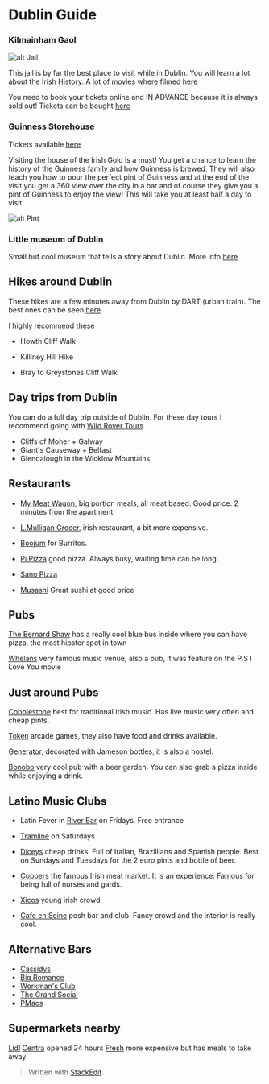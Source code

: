 # Dublin Guide

### Kilmainham Gaol
![alt Jail](https://upload.wikimedia.org/wikipedia/commons/c/c8/Kilmainham2.jpg)


This jail is by far the best place to visit while in Dublin. You will learn a lot about the Irish History. A lot of [movies]((https://www.imdb.com/search/title?locations=Kilmainham%20Jail,%20Dublin,%20County%20Dublin,%20Ireland)) where filmed here

You need to book your tickets online and IN ADVANCE because it is always sold out!
Tickets can be bought [here](http://kilmainhamgaol.admit-one.eu/index.php?s=OPW_KILM&p=calendar&ev=TOUR&language=ENG)

### Guinness Storehouse

Tickets available [here](https://www.guinness-storehouse.com/en)

Visiting the house of the Irish Gold is a must! You get a chance to learn the history of the Guinness family and how Guinness is brewed. They will also teach you how to pour the perfect pint of Guinness and at the end of the visit you get a 360 view over the city in a bar and of course they give you a pint of Guinness to enjoy the view! This will take you at least half a day to visit.

![alt Pint](https://uc28c660de54e700d42285a04ee4.previews.dropboxusercontent.com/p/thumb/AAfooec1dDNUXWDMGRhD0dFHXMvWaBjaShXGxIPUtHYJeXEecrK9jk61NqT54FrUEofPi6ACD44PMZXnvN_uFCxapIss3rL3n4Q196W3hXVd0OG1qggz4RmmZihLieZ18OPeDF0jyrZWYpSECDbFarEtd3JwkOHwaZyBB4RFrpMpZ0GMLB51zHTp9UiuXWv_nc_6rz21Y201rpHsu48OKwkhPrC-cHrj9UIUgVNEH8ZMfk5cHOC4EkPA6IJP7xi7mS52n9mqo9nm9gGhzZ2URDCitjZ9O_i0PguOGmtW3n1CHNqp33J_4KNdxRG-PKnSKJEqOiwDHX89bBwHJOkeUc-_c-lfiikt0dK-diVEKG8-8mMX_zBx5eyxh6hRDEk6AUeQU596Xz0INEhZvVXz31ahIzSESiYDBH6G9GqRdLKvtTa4wyb3CcHT0kwk0rrKavrhboNXKYuW1-lRqjdTLmiY/p.png?fv_content=true&size_mode=5)

### Little museum of Dublin
Small but cool museum that tells a story about Dublin. More info [here](https://www.littlemuseum.ie/)


## Hikes around Dublin

These hikes are a few minutes away from Dublin by DART (urban train). The best ones can be seen [here](https://www.ireland.com/en-no/destinations/republic-of-ireland/dublin/articles/dublin-five-walks-outside-the-city/)

I highly recommend these 
- Howth Cliff Walk


- Killiney Hill Hike
- Bray to Greystones Cliff Walk

## Day trips from Dublin

You can do a full day trip outside of Dublin. For these day tours I recommend going with [Wild Rover Tours]([https://wildrovertours.com/](https://wildrovertours.com/))
- Cliffs of Moher + Galway
- Giant's Causeway + Belfast
- Glendalough in the Wicklow Mountains

## Restaurants

- [My Meat Wagon](https://goo.gl/maps/EZW4tPRFznD2), big portion meals, all meat based. Good price. 2 minutes from the apartment.

- [L.Mulligan Grocer](https://goo.gl/maps/74VaqhbB4RT2), irish restaurant, a bit more expensive.

- [Boojum](https://goo.gl/maps/f66o3hRnajz) for Burritos.

- [Pi Pizza](https://goo.gl/maps/S4bha1qFH6cRWr3h8) good pizza. Always busy, waiting time can be long.

- [Sano Pizza](https://goo.gl/maps/CJuPzcJVG2p)
- [Musashi](https://goo.gl/maps/ZNn5vu7iNPHKUM9v8) Great sushi at good price

## Pubs

[The Bernard Shaw](https://goo.gl/maps/ewJ39vABeqy) has a really cool blue bus inside where you can have pizza, the most hipster spot in town

[Whelans](https://goo.gl/maps/rcJv2HT1j782) very famous music venue, also a pub, it was feature on the P.S I Love You movie

## Just around Pubs

[Cobblestone](https://goo.gl/maps/abq5iEUD5AD2) best for traditional Irish music. Has live music very often and cheap pints.

[Token](https://goo.gl/maps/orvn7GxZKQL2) arcade games, they also have food and drinks available.

[Generator](https://goo.gl/maps/V9ckppg6MDH2), decorated with Jameson bottles, it is also a hostel.

[Bonobo]([https://goo.gl/maps/rRj2JFGn2szLzBHV7](https://goo.gl/maps/rRj2JFGn2szLzBHV7)) very cool pub with a beer garden. You can also grab a pizza inside while enjoying a drink.

## Latino Music Clubs
- Latin Fever in [River Bar](https://goo.gl/maps/QwVqRDXdmovuARPa9) on Fridays. Free entrance
- [Tramline](https://goo.gl/maps/nc6ztCEkJsappNRo9) on Saturdays

- [Diceys](https://goo.gl/maps/oc11tXuX25wSowVW8) cheap drinks. Full of Italian, Brazillians and Spanish people. Best on Sundays and Tuesdays for the 2 euro pints and bottle of beer.
- [Coppers](https://goo.gl/maps/T5H4h35nPdg6ZC1d7) the famous Irish meat market. It is an experience. Famous for being full of nurses and gards.
- [Xicos](https://goo.gl/maps/JtoWfWAUE8rhr5AeA) young irish crowd
- [Cafe en Seine](https://goo.gl/maps/kKMiLv48moucVCJy5) posh bar and club. Fancy crowd and the interior is really cool.

## Alternative Bars

- [Cassidys](https://goo.gl/maps/GiChzuUhNbDSryZr7)
- [Big Romance](https://goo.gl/maps/FU8irJEbra5Dmujj9)
- [Workman's Club](https://goo.gl/maps/KvuhfKt1HaCqVysf8)
- [The Grand Social](https://goo.gl/maps/jFup1R39hrFuGxVe9)
- [PMacs](https://goo.gl/maps/vK5JKDf4aKzn9afJ7)

## Supermarkets nearby

[Lidl](https://goo.gl/maps/t477nWcfbdC7gYu58)
[Centra](https://goo.gl/maps/DgRsLVHLv8b36qKZ9) opened 24 hours
[Fresh](https://goo.gl/maps/u8e26vu2LZfS26jG9) more expensive but has meals to take away

> Written with [StackEdit](https://stackedit.io/).
